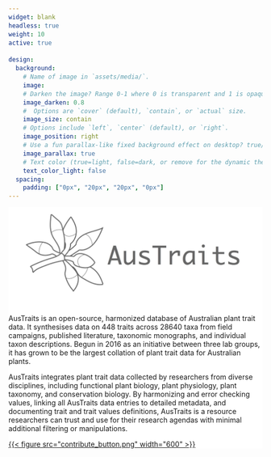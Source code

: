 ```yaml
---
widget: blank
headless: true
weight: 10
active: true

design:
  background:
    # Name of image in `assets/media/`.
    image:
    # Darken the image? Range 0-1 where 0 is transparent and 1 is opaque.
    image_darken: 0.8
    #  Options are `cover` (default), `contain`, or `actual` size.
    image_size: contain
    # Options include `left`, `center` (default), or `right`.
    image_position: right
    # Use a fun parallax-like fixed background effect on desktop? true/false
    image_parallax: true
    # Text color (true=light, false=dark, or remove for the dynamic theme color).
    text_color_light: false
  spacing:
    padding: ["0px", "20px", "20px", "0px"]
---
```

<div style="background-color:white">

![screen reader text](austraitslogo.jpg)

AusTraits is an open-source, harmonized database of Australian plant trait data. It synthesises data on 448 traits across 28640 taxa from field campaigns, published literature, taxonomic monographs, and individual taxon descriptions. Begun in 2016 as an initiative between three lab groups, it has grown to be the largest collation of plant trait data for Australian plants.

AusTraits integrates plant trait data collected by researchers from diverse disciplines, including functional plant biology, plant physiology, plant taxonomy, and conservation biology. By harmonizing and error checking values, linking all AusTraits data entries to detailed metadata, and documenting trait and trait values definitions, AusTraits is a resource researchers can trust and use for their research agendas with minimal additional filtering or manipulations.  

[{{< figure src="contribute_button.png" width="600" >}}](contributors/)
